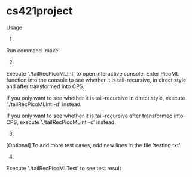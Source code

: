 # cs421project
Usage

1.
Run command 'make'

2.
Execute './tailRecPicoMLInt' to open interactive console. 
Enter PicoML function into the console to see whether it is tail-recursive, in direct style and after transformed into CPS.  

If you only want to see whether it is tail-recursive in direct style, 
execute './tailRecPicoMLInt -d' instead.  

If you only want to see whether it is tail-recursive after transformed into CPS, 
execute './tailRecPicoMLInt -c' instead.  

3.
[Optional] To add more test cases, add new lines in the file 'testing.txt'

4.
Execute './tailRecPicoMLTest' to see test result
